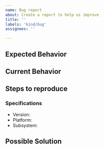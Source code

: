 ```yaml
---
name: Bug report
about: Create a report to help us improve
title: ''
labels: 'kind/bug'
assignees: ''

---
```


## Expected Behavior 

## Current Behavior

## Steps to reproduce

### Specifications

- Version:
- Platform:
- Subsystem:

## Possible Solution
